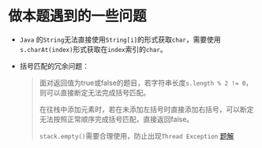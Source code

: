 # 做本题遇到的一些问题

+ `Java` 的`String`无法直接使用`String[i]`的形式获取`char`，需要使用`s.charAt(index)`形式获取在`index`索引的`char`。

+ 括号匹配的冗余问题：

  > 面对返回值为true或false的题目，若字符串长度`s.length % 2 != 0`，则可以直接断定无法完成括号匹配。
  >
  > 在往栈中添加元素时，若在未添加左括号时直接添加右括号，可以断定无法按照正常顺序完成括号匹配，直接返回false。
  >
  > `stack.empty()`需要合理使用，防止出现`Thread Exception`
[题解](https://leetcode-cn.com/problems/valid-parentheses/solution/you-xiao-de-gua-hao-by-leetcode-solution/)